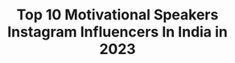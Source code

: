 ---
title: Top 10 Motivational Speakers Instagram Influencers In India in 2023
description: >-
  Find top motivational speakers Instagram influencers in India in 2023. Most popular hashtags: #love #reels #motivational.
platform: Instagram
hits: 105
text_top: See the most popular Instagram profiles on inBeat.
text_bottom: Our search engine has 105 Instagram influencers like this in India for you to contact.
profiles:
  - username: "nikitasharma_official"
    fullname: >-
      Nikita Sharma
    bio: >-
      ✨ Self love first 🔬 Microbiologist 🎤 5 time-TEDxSpeaker ❤️ Body positivity advocate 🎤 Motivational speaker 🎗 Founder: Silver Linings
    location: "India"
    followers: 1501909
    engagement: 286
    commentsToLikes: 0.016278
    id: ck0txab1aigmi0i1957i3izdh
    verified: true
    hashtags: "#explore, #diwali2020, #feelkaroreelkaro, #feelitreelit"
  - username: "shamasikander"
    fullname: >-
      Shama Sikander
    bio: >-
      Official account of Shama Sikander For Collabs:- shama@shamasikander.in Actor | Producer | Entrepreneur | Motivational Speaker | Public Figure
    location: "India"
    followers: 1878740
    engagement: 180
    commentsToLikes: 0.011232
    id: ck15pyd4208tk0i19x8fszhp1
    verified: true
    hashtags: "#happybirthday, #actorslife, #actor, #letgo"
  - username: "ipsindianpoliceservice"
    fullname: >-
      Indian Police Service
    bio: >-
      Paid Pramotion Available IPS🚓 Motivational speaker वो करना है जिसे लोग कहते है कि " ये नही हो सकता " @ipsindianpoliceservice Admin @mohit_sharmaaa
    location: "India"
    followers: 51173
    engagement: 441
    commentsToLikes: 0.002183
    id: ckaovdqm445n30i78vi33l5w1
    verified: false
    hashtags: "#ips, #upsc, #respectpolice, #uniform"
  - username: "shri_krishnapriya_ji"
    fullname: >-
      Shri krishnapriya Ji
    bio: >-
      Welcome To Official A/c of Krishnapriya Ji Maharaj Motivational Speaker | Religious Preacher | Social Worker Watch new release bhajan👇👇
    location: "India"
    followers: 150692
    engagement: 269
    commentsToLikes: 0.031920
    id: ck14ham2x9dq70i19ca9w69zy
    verified: false
    hashtags: "#quoteoftheday, #motivational, #inspirational, #shri"
  - username: "shailab_shaikh_official_7"
    fullname: >-
      The Shailab Shaikh 🇮🇳 ( शैलब )
    bio: >-
      Motivational Speaker / Cricketer 🇮🇳 Youtuber / Tiktok / Singer 500k+ Tiktok Dm or Email for Collaboration 📩 Sahawar - Aligarh 🏠 1999🎂 New video 👇
    location: "India"
    followers: 33695
    engagement: 806
    commentsToLikes: 0.031804
    id: ck9h9zrwaamhj0j78cjdux7th
    verified: false
    hashtags: "#shailabkiawaaz, #shailabshadan, #shailabshaikh, #sahawarmerijaan"
  - username: "selflove_speaker"
    fullname: >-
      Daniel Khargie Speaks
    bio: >-
      👉🏼MOTIVATIONAL SPEAKER 🗣 👇🏼 SHARING MY WISDOM THROUGH 👇🏼 • MOTIVATIONAL QUOTES • INSPIRATIONAL QUOTES • SELF LOVE QUOTES • QUOTES AND SAYINGS
    location: "India"
    followers: 11156
    engagement: 599
    commentsToLikes: 0.175304
    id: ck9wf8qjmnpof0j7828p3ogah
    verified: false
    hashtags: "#motivational, #motivationalquote, #heartbreak, #motivationalspeaker"
  - username: "karinaleblanc"
    fullname: >-
      Karina LeBlanc
    bio: >-
      LIVE UR WHY MOM,Retired🇨🇦GK.5 WorldCups,2Olympics🥉Head of Womens⚽️ @concacaf Motivational Speaker/TV Personality.UNICEF ambassador.FIFAlegend.Believer
    location: "India"
    followers: 18873
    engagement: 384
    commentsToLikes: 0.038350
    id: ck15sz7eqfk2n0i19sl9dnufc
    verified: true
    hashtags: "#proudmama, #blessed, #unicefambassador, #workingmoms"
  - username: "imspandanaofficial"
    fullname: >-
      Spandana Palli
    bio: >-
      Model/Actor/Motivational Speaker Femina Miss India Chhattisgarh 2018👑 Miss Getaway Goddess 2018 💥 Email For work Queries/Collaboration
    location: "India"
    followers: 33115
    engagement: 255
    commentsToLikes: 0.057122
    id: ckaoz19yhjy4c0i78ib46wqhj
    verified: false
    hashtags: "#throwback, #vit, #vijayawada, #harekrishna"
  - username: "mr_jsb_07"
    fullname: >-
      Jyoti Sankar Bharali [ JSB ]
    bio: >-
      Mechanical Engineer, Actor,YouTuber, Motivational speaker ( 2 Million fam❤️ ) My YouTube channel⬇️Mr_JSB_07
    location: "India"
    followers: 49669
    engagement: 228
    commentsToLikes: 0.050464
    id: ck8wfb3gofg9q0j78luhpvwgf
    verified: false
    hashtags: "#reels"
  - username: "anupampkher"
    fullname: >-
      Anupam Kher
    bio: >-
      Actor/Teacher/Author/Motivational Speaker
    location: "India"
    followers: 3403659
    engagement: 126
    commentsToLikes: 0.014997
    id: ck0w1anlmidzy0i19gyglta00
    verified: true
    hashtags: "#lailamajnu, #lockdown, #dularirocks, #mondaymotivation"
---